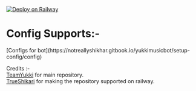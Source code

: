 [![Deploy on Railway](https://railway.app/button.svg)](https://railway.app/new/template/0JxaDw?referralCode=q5lNUS)
<h1> Config Supports:- <br></h1>
[Configs for bot](https://notreallyshikhar.gitbook.io/yukkimusicbot/setup-config/config)
<br>

Credits :- <br>
[TeamYukki](https://github.com/TeamYukki) for main repository.<br>
[TrueShikari](t.me/TrueShikari) for making the repository supported on railway.
